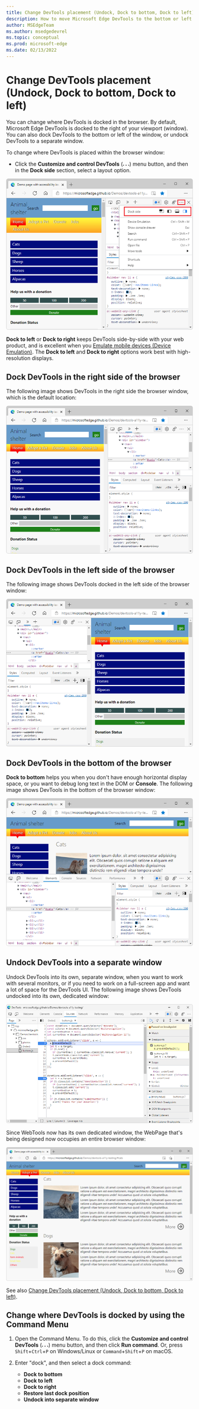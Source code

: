 ```yaml
---
title: Change DevTools placement (Undock, Dock to bottom, Dock to left)
description: How to move Microsoft Edge DevTools to the bottom or left of the browser window, or undock DevTools into a separate window.
author: MSEdgeTeam
ms.author: msedgedevrel
ms.topic: conceptual
ms.prod: microsoft-edge
ms.date: 02/13/2022
---
```

# Change DevTools placement (Undock, Dock to bottom, Dock to left)

You can change where DevTools is docked in the browser.  By default, Microsoft Edge DevTools is docked to the right of your viewport (window).  You can also dock DevTools to the bottom or left of the window, or undock DevTools to a separate window.

To change where DevTools is placed within the browser window:

*  Click the **Customize and control DevTools** (![Customize and control DevTools icon.](../media/customize-devtools-icon-light-theme.png)) menu button, and then in the **Dock side** section, select a layout option.

![the Dock side menu in DevTools.](../media/devtools-intro-docking-menu.msft.png)

**Dock to left** or **Dock to right** keeps DevTools side-by-side with your web product, and is excellent when you [Emulate mobile devices (Device Emulation)](../device-mode/index.md).  The **Dock to left** and **Dock to right** options work best with high-resolution displays.


<!-- ====================================================================== -->
## Dock DevTools in the right side of the browser

The following image shows DevTools in the right side the browser window, which is the default location:

![DevTools docked to the right.](../media/devtools-intro-docking-right.msft.png)


<!-- ====================================================================== -->
## Dock DevTools in the left side of the browser

The following image shows DevTools docked in the left side of the browser window:

![DevTools docked to the left.](../media/devtools-intro-docking-left.msft.png)


<!-- ====================================================================== -->
## Dock DevTools in the bottom of the browser

**Dock to bottom** helps you when you don't have enough horizontal display space, or you want to debug long text in the DOM or **Console**.  The following image shows DevTools in the bottom of the browser window:

![DevTools docked to the bottom.](../media/devtools-intro-docking-bottom.msft.png)


<!-- ====================================================================== -->
## Undock DevTools into a separate window

Undock DevTools into its own, separate window, when you want to work with several monitors, or if you need to work on a full-screen app and want a lot of space for the DevTools UI.  The following image shows DevTools undocked into its own, dedicated window:

![DevTools undocked into a separate window.](../media/devtools-intro-docking-own-window.msft.png)

Since WebTools now has its own dedicated window, the WebPage that's being designed now occupies an entire browser window:

![WebPage that's under design, now separate from the DevTools window, which is undocked from the browser's webpage window.](../media/browser-webpage-window-devtools-undocked.png)


See also [Change DevTools placement (Undock, Dock to bottom, Dock to left)](placement.md).


<!-- ====================================================================== -->
## Change where DevTools is docked by using the Command Menu

1. Open the Command Menu.  To do this, click the **Customize and control DevTools** (![Customize and control DevTools icon.](../media/customize-devtools-icon-light-theme.png)) menu button, and then click **Run command**.  Or, press `Shift`+`Ctrl`+`P` on Windows/Linux or `Command`+`Shift`+`P` on macOS.

1. Enter "dock", and then select a dock command:

    *  **Dock to bottom**
    *  **Dock to left**
    *  **Dock to right**
    *  **Restore last dock position**
    *  **Undock into separate window**
